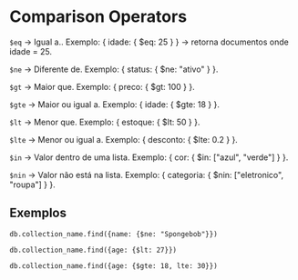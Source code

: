 # Comparison Operators

``$eq`` → Igual a.. Exemplo: { idade: { $eq: 25 } } → retorna documentos onde idade = 25.

``$ne`` → Diferente de. Exemplo: { status: { $ne: "ativo" } }.

``$gt`` → Maior que. Exemplo: { preco: { $gt: 100 } }.

``$gte`` → Maior ou igual a. Exemplo: { idade: { $gte: 18 } }.

``$lt`` → Menor que. Exemplo: { estoque: { $lt: 50 } }.

``$lte`` → Menor ou igual a. Exemplo: { desconto: { $lte: 0.2 } }.

``$in`` → Valor dentro de uma lista. Exemplo: { cor: { $in: ["azul", "verde"] } }.

``$nin`` → Valor não está na lista. Exemplo: { categoria: { $nin: ["eletronico", "roupa"] } }.


## Exemplos

``db.collection_name.find({name: {$ne: "Spongebob"}})``

``db.collection_name.find({age: {$lt: 27}})``

``db.collection_name.find({age: {$gte: 18, lte: 30}})``